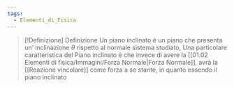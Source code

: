```yaml
---
tags:
  - Elementi_di_Fisica
---
```


>[!Definizione]  Definizione
>Un piano inclinato è un piano che presenta un’ inclinazione $\theta$ rispetto al normale sistema studiato, Una particolare caratteristica del Piano inclinato è che invece di avere la [[01.02 Elementi di fisica/Immagini/Forza Normale|Forza Normale]], avrà la [[Reazione vincolare]] come forza a se stante, in quanto essendo il piano inclinato 